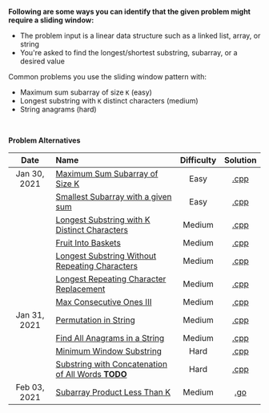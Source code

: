 **Following are some ways you can identify that the given problem might require a sliding window:**

- The problem input is a linear data structure such as a linked list, array, or string
- You're asked to find the longest/shortest substring, subarray, or a desired value

Common problems you use the sliding window pattern with:
- Maximum sum subarray of size `K` (easy)
- Longest substring with `K` distinct characters (medium)
- String anagrams (hard)

<br/>

**Problem Alternatives**

| Date | Name | Difficulty | Solution |
|:----:|:-----|:----------:|:--------:|
| Jan 30, 2021 | [Maximum Sum Subarray of Size K](https://www.educative.io/courses/grokking-the-coding-interview/JPKr0kqLGNP) | Easy | [.cpp](https://github.com/the-robot/coding-challenges/blob/master/leet-code/educative.io/01-sliding-window/maximum-sum-subarray-of-size-k.cpp) |
| | [Smallest Subarray with a given sum](https://www.educative.io/courses/grokking-the-coding-interview/7XMlMEQPnnQ) | Easy | [.cpp](https://github.com/the-robot/coding-challenges/blob/master/leet-code/educative.io/01-sliding-window/smallest-subarray-with-a-given-sum.cpp) |
| | [Longest Substring with K Distinct Characters](https://www.educative.io/courses/grokking-the-coding-interview/YQQwQMWLx80) | Medium | [.cpp](https://github.com/the-robot/coding-challenges/blob/master/leet-code/educative.io/01-sliding-window/longest-substring-with-k-distinct-characters.cpp) |
| | [Fruit Into Baskets](https://leetcode.com/problems/fruit-into-baskets/) | Medium | [.cpp](https://github.com/the-robot/coding-challenges/blob/master/leet-code/educative.io/01-sliding-window/fruit-into-backsets.cpp) |
| | [Longest Substring Without Repeating Characters](https://leetcode.com/problems/longest-substring-without-repeating-characters/) | Medium | [.cpp](https://github.com/the-robot/coding-challenges/blob/master/leet-code/educative.io/01-sliding-window/longest-substring-without-repeating-characters.cpp) |
| | [Longest Repeating Character Replacement](https://leetcode.com/problems/longest-repeating-character-replacement/) | Medium | [.cpp](https://github.com/the-robot/coding-challenges/blob/master/leet-code/educative.io/01-sliding-window/longest-repeating-character-replacement.cpp) |
| | [Max Consecutive Ones III](https://leetcode.com/problems/max-consecutive-ones-iii/) | Medium | [.cpp](https://github.com/the-robot/coding-challenges/blob/master/leet-code/educative.io/01-sliding-window/max-consecutive-ones-iii.cpp) |
| Jan 31, 2021 | [Permutation in String](https://leetcode.com/problems/permutation-in-string/) | Medium | [.cpp](https://github.com/the-robot/coding-challenges/blob/master/leet-code/educative.io/01-sliding-window/permutation-in-string.cpp) |
| | [Find All Anagrams in a String](https://leetcode.com/problems/find-all-anagrams-in-a-string/) | Medium | [.cpp](https://github.com/the-robot/coding-challenges/blob/master/leet-code/educative.io/01-sliding-window/find-all-anagrams-in-a-string.cpp) |
| | [Minimum Window Substring](https://leetcode.com/problems/minimum-window-substring/) | Hard | [.cpp](https://github.com/the-robot/coding-challenges/blob/master/leet-code/educative.io/01-sliding-window/minimum-window-substring.cpp) |
| | [Substring with Concatenation of All Words **TODO**](https://leetcode.com/problems/substring-with-concatenation-of-all-words/) | Hard | [.cpp](substring-with-concatenation-of-all-words.cpp) |
| Feb 03, 2021 | [Subarray Product Less Than K](https://leetcode.com/problems/subarray-product-less-than-k/) | Medium | [.go](https://github.com/the-robot/coding-challenges/blob/master/leet-code/educative.io/01-sliding-window/subarray-product-less-than-k.go) |

